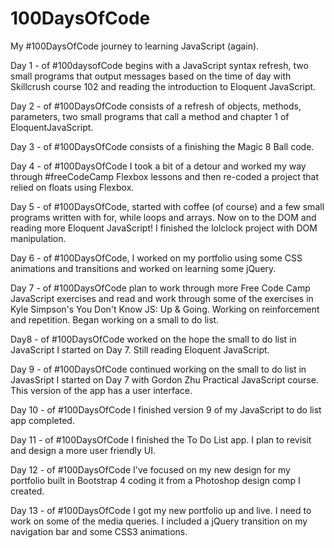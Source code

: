 # 100DaysOfCode
My #100DaysOfCode journey to learning JavaScript (again).

Day 1 - of #100daysofCode begins with a JavaScript syntax refresh, two small programs that output messages based on the time of day with Skillcrush course 102 and reading the introduction to Eloquent JavaScript.

Day 2 -  of #100DaysOfCode consists of a refresh of objects, methods, parameters, two small programs that call a method and chapter 1 of EloquentJavaScript.

Day 3 - of #100DaysOfCode consists of a finishing the Magic 8 Ball code.

Day 4 - of #100DaysOfCode I took a bit of a detour and worked my way through #freeCodeCamp Flexbox lessons and then re-coded a project that relied on floats using Flexbox. 

Day 5 - of #100DaysOfCode, started with coffee (of course) and a few small programs written with for, while loops and arrays. Now on to the DOM and reading more Eloquent JavaScript! I finished the lolclock project with DOM manipulation. 

Day 6 - of #100DaysOfCode, I worked on my portfolio using some CSS animations and transitions and worked on learning some jQuery. 

Day 7 - of #100DaysOfCode plan to work through more Free Code Camp JavaScript exercises and read and work through some of the exercises in Kyle Simpson's You Don't Know JS: Up & Going. Working on reinforcement and repetition. Began working on a small to do list.

Day8 - of #100DaysOfCode worked on the hope the small to do list in JavaScript I started on Day 7. Still reading Eloquent JavaScript.

Day 9 - of #100DaysOfCode continued working on the small to do list in JavasSript I started on Day 7 with Gordon Zhu Practical JavaScript course. This version of the app has a user interface.

Day 10 - of #100DaysOfCode I finished version 9 of my JavaScript to do list app completed. 

Day 11 - of #100DaysOfCode I finished the To Do List app. I plan to revisit and design a more user friendly UI.

Day 12 - of #100DaysOfCode I've focused on my new design for my portfolio built in Bootstrap 4 coding it from a Photoshop design comp I created. 

Day 13 - of #100DaysOfCode I got my new portfolio up and live. I need to work on some of the media queries. I included a jQuery transition on my navigation bar and some CSS3 animations.
